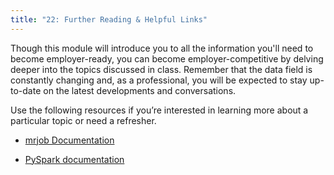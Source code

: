 ```yaml
---
title: "22: Further Reading & Helpful Links"
---
```

<img style="display: none;" src="https://static.bc-edx.com/data/dl-1-2/m22/lms/img/banner.jpg" alt="lesson banner" />

Though this module will introduce you to all the information you'll need to become employer-ready, you can become employer-competitive by delving deeper into the topics discussed in class. Remember that the data field is constantly changing and, as a professional, you will be expected to stay up-to-date on the latest developments and conversations.

Use the following resources if you’re interested in learning more about a particular topic or need a refresher.

* [mrjob Documentation](https://mrjob.readthedocs.io/en/latest/)

* [PySpark documentation](https://spark.apache.org/docs/latest/api/python/)
